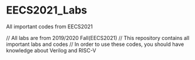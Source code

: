 # EECS2021_Labs
All important codes from EECS2021

// All labs are from 2019/2020 Fall(EECS2021)
// This repository contains all important labs and codes 
// In order to use these codes, you should have knowledge about Verilog and RISC-V
